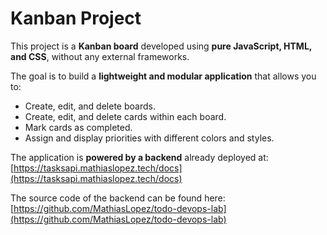 # Kanban Project

This project is a **Kanban board** developed using **pure JavaScript, HTML, and CSS**, without any external frameworks.

The goal is to build a **lightweight and modular application** that allows you to:

- Create, edit, and delete boards.
- Create, edit, and delete cards within each board.
- Mark cards as completed.
- Assign and display priorities with different colors and styles.

The application is **powered by a backend** already deployed at:  
[https://tasksapi.mathiaslopez.tech/docs](https://tasksapi.mathiaslopez.tech/docs)

The source code of the backend can be found here:  
[https://github.com/MathiasLopez/todo-devops-lab](https://github.com/MathiasLopez/todo-devops-lab)
